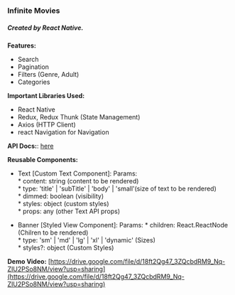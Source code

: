 ### Infinite Movies

##### Created by React Native.

 **Features:**
  * Search
  * Pagination
  * Filters (Genre, Adult)
  * Categories
 

  **Important Libraries Used:**
  * React Native
  * Redux, Redux Thunk (State Management)
  * Axios (HTTP Client)
  * react Navigation for Navigation

  **API Docs:**: [here](https://developers.themoviedb.org/3)

  **Reusable Components:**
  * Text [Custom Text Component]:
    Params: <br />
        * content: string (content to be rendered) <br />
        * type: 'title' | 'subTitle' | 'body' | 'small'(size of text to be rendered) <br />
        * dimmed: boolean (visibility) <br />
        * styles: object (custom styles) <br />
        * props: any (other Text API props) <br />

  * Banner [Styled View Component]:
        Params:
          * children: React.ReactNode (Chilren to be rendered) <br />
          * type: 'sm' | 'md' | 'lg' | 'xl' | 'dynamic' (Sizes) <br />
          * styles?: object (Custom Styles) <br />

 **Demo Video:**
 [https://drive.google.com/file/d/18ft2Qg47_3ZQcbdRM9_Nq-ZIU2PSo8NM/view?usp=sharing](https://drive.google.com/file/d/18ft2Qg47_3ZQcbdRM9_Nq-ZIU2PSo8NM/view?usp=sharing)
